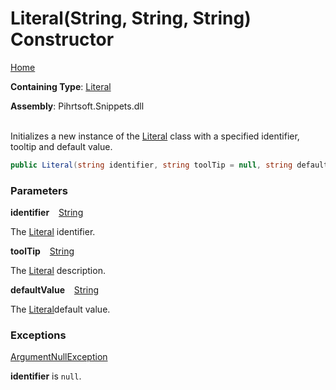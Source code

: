 # Literal\(String, String, String\) Constructor

[Home](../../../../README.md)

**Containing Type**: [Literal](../README.md)

**Assembly**: Pihrtsoft\.Snippets\.dll

\
Initializes a new instance of the [Literal](../README.md) class with a specified identifier, tooltip and default value\.

```csharp
public Literal(string identifier, string toolTip = null, string defaultValue = "")
```

### Parameters

**identifier** &ensp; [String](https://docs.microsoft.com/en-us/dotnet/api/system.string)

The [Literal](../README.md) identifier\.

**toolTip** &ensp; [String](https://docs.microsoft.com/en-us/dotnet/api/system.string)

The [Literal](../README.md) description\.

**defaultValue** &ensp; [String](https://docs.microsoft.com/en-us/dotnet/api/system.string)

The [Literal](../README.md)default value\.

### Exceptions

[ArgumentNullException](https://docs.microsoft.com/en-us/dotnet/api/system.argumentnullexception)

**identifier** is `null`\.

